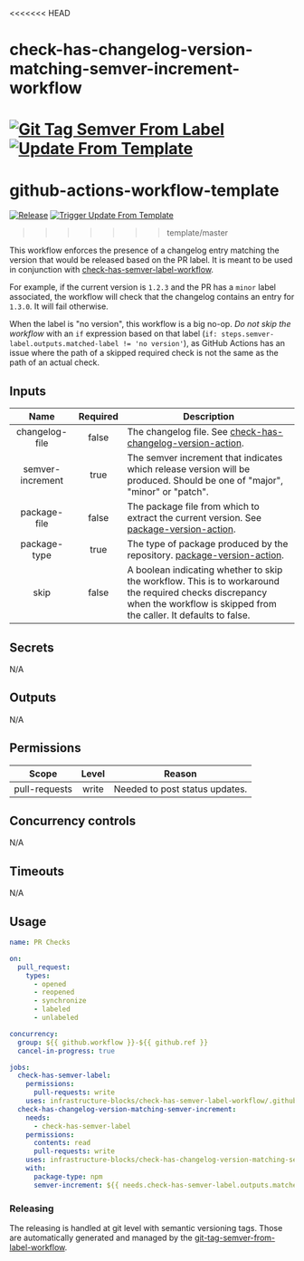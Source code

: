 <<<<<<< HEAD
# check-has-changelog-version-matching-semver-increment-workflow
[![Git Tag Semver From Label](https://github.com/infrastructure-blocks/check-has-changelog-version-matching-semver-label-workflow/actions/workflows/git-tag-semver-from-label.yml/badge.svg)](https://github.com/infrastructure-blocks/check-has-changelog-version-matching-semver-label-workflow/actions/workflows/git-tag-semver-from-label.yml)
[![Update From Template](https://github.com/infrastructure-blocks/check-has-changelog-version-matching-semver-label-workflow/actions/workflows/update-from-template.yml/badge.svg)](https://github.com/infrastructure-blocks/check-has-changelog-version-matching-semver-label-workflow/actions/workflows/update-from-template.yml)
=======
# github-actions-workflow-template
[![Release](https://github.com/infrastructure-blocks/github-actions-workflow-template/actions/workflows/release.yml/badge.svg)](https://github.com/infrastructure-blocks/github-actions-workflow-template/actions/workflows/release.yml)
[![Trigger Update From Template](https://github.com/infrastructure-blocks/github-actions-workflow-template/actions/workflows/trigger-update-from-template.yml/badge.svg)](https://github.com/infrastructure-blocks/github-actions-workflow-template/actions/workflows/trigger-update-from-template.yml)
>>>>>>> template/master

This workflow enforces the presence of a changelog entry matching the version that would be released based on the PR
label. It is meant to be used in conjunction with [check-has-semver-label-workflow](https://github.com/infrastructure-blocks/check-has-semver-label-workflow).

For example, if the current version is `1.2.3` and the PR has a `minor` label associated, the workflow will check that
the changelog contains an entry for `1.3.0`. It will fail otherwise.

When the label is "no version", this workflow is a big no-op. *Do not skip the workflow* with an `if` expression based
on that label (`if: steps.semver-label.outputs.matched-label != 'no version'`), as GitHub Actions has an issue where
the path of a skipped required check is not the same as the path of an actual check.

## Inputs

|       Name       | Required | Description                                                                                                                                                                  |
|:----------------:|:--------:|------------------------------------------------------------------------------------------------------------------------------------------------------------------------------|
|  changelog-file  |  false   | The changelog file. See [check-has-changelog-version-action](https://github.com/infrastructure-blocks/check-has-changelog-version-action).                                   |
| semver-increment |   true   | The semver increment that indicates which release version will be produced. Should be one of "major", "minor" or "patch".                                                    |
|   package-file   |  false   | The package file from which to extract the current version. See [package-version-action](https://github.com/infrastructure-blocks/package-version-action).                   |
|   package-type   |   true   | The type of package produced by the repository. [package-version-action](https://github.com/infrastructure-blocks/package-version-action).                                   |
|       skip       |  false   | A boolean indicating whether to skip the workflow. This is to workaround the required checks discrepancy when the workflow is skipped from the caller. It defaults to false. |

## Secrets

N/A

## Outputs

N/A

## Permissions

|     Scope     | Level | Reason                         |
|:-------------:|:-----:|--------------------------------|
| pull-requests | write | Needed to post status updates. |

## Concurrency controls

N/A

## Timeouts

N/A

## Usage

```yaml
name: PR Checks

on:
  pull_request:
    types:
      - opened
      - reopened
      - synchronize
      - labeled
      - unlabeled

concurrency:
  group: ${{ github.workflow }}-${{ github.ref }}
  cancel-in-progress: true

jobs:
  check-has-semver-label:
    permissions:
      pull-requests: write
    uses: infrastructure-blocks/check-has-semver-label-workflow/.github/workflows/workflow.yml@v2
  check-has-changelog-version-matching-semver-increment:
    needs: 
      - check-has-semver-label
    permissions:
      contents: read
      pull-requests: write
    uses: infrastructure-blocks/check-has-changelog-version-matching-semver-increment-workflow/.github/workflows/workflow.yml@v1
    with:
      package-type: npm
      semver-increment: ${{ needs.check-has-semver-label.outputs.matched-label }}
```

### Releasing

The releasing is handled at git level with semantic versioning tags. Those are automatically generated and managed
by the [git-tag-semver-from-label-workflow](https://github.com/infrastructure-blocks/git-tag-semver-from-label-workflow).

